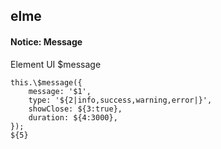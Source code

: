 ## elme
#### Notice: Message
Element UI $message
```
this.\$message({
	message: '$1',
	type: '${2|info,success,warning,error|}',
	showClose: ${3:true},
	duration: ${4:3000},
});
${5}
```